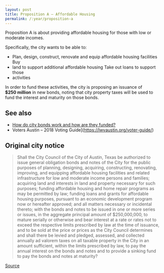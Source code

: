 ```yaml
---
layout: post
title: Proposition A – Affordable Housing
permalink: /:year/proposition-a
---
```


Proposition A is about providing affordable housing for those with low or
moderate incomes.

Specifically, the city wants to be able to:

* Plan, design, construct, renovate and equip affordable housing facilities Buy
* land to support additional affordable housing Take out loans to support those
* activities

<p>In order to fund these activities, the city is proposing an issuance of
<nobr><strong>$250 million</strong></nobr> in new bonds, noting that city
property taxes will be used to fund the interest and maturity on those
bonds.</p>

<!--
## What does “affordable housing” include in Austin? What are we actually
#funding?

TBD

## How much have we spent in the past in this category and on what types of
#projects?

TBD

## How many Austin city residents rely exclusively on this funding?

TBD

## How many Austin city employees rely exclusively on this funding? Outside
#contractors?

TBD

## Evaluation

TBD
-->

## See also

* [How do city bonds work and how are they funded?](/learn/municipal-bonds/)
* Voters Austin – 2018 Voting Guide](https://lwvaustin.org/voter-guide/)

## Original city notice

> Shall the City Council of the City of Austin, Texas be authorized to issue
> general obligation bonds and notes of the City for the public purposes of
> planning, designing, acquiring, constructing, renovating, improving, and
> equipping affordable housing facilities and related infrastructure for low and
> moderate income persons and families; acquiring land and interests in land and
> property necessary for such purposes; funding affordable housing and home
> repair programs as may be permitted by law; funding loans and grants for
> affordable housing purposes, pursuant to an economic development program now
> or hereafter approved; and all matters necessary or incidental thereto; with
> the bonds and notes to be issued in one or more series or issues, in the
> aggregate principal amount of $250,000,000, to mature serially or otherwise
> and bear interest at a rate or rates not to exceed the respective limits
> prescribed by law at the time of issuance, and to be sold at the price or
> prices as the City Council determines and shall there be levied and pledged,
> assessed, and collected annually ad valorem taxes on all taxable property in
> the City in an amount sufficient, within the limits prescribed by law, to pay
> the annual interest on the bonds and notes and to provide a sinking fund to
> pay the bonds and notes at maturity?

<p class="source"><a href="https://www.austintexas.gov/edims/document.cfm?id=307013">Source</a></p>

